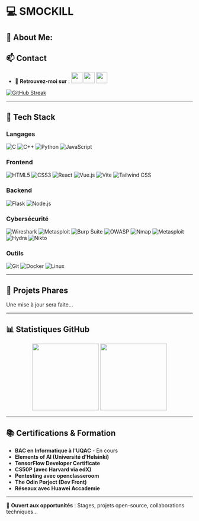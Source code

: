 # 💻 SMOCKILL
## 💫 About Me:
 ## 📫 Contact
- 🔗 **Retrouvez-moi sur** : 
[<img src="https://img.icons8.com/fluency/48/instagram-new.png" width="30">](https://www.instagram.com/smoctar_lo/)
[<img src="https://img.icons8.com/fluency/48/x.png" width="30">](https://x.com/Smocskill)
[<img src="https://img.icons8.com/color/48/linkedin.png" width="30">](https://www.linkedin.com/in/sidy-moctar-lo-a78793298/)

[![GitHub Streak](https://streak-stats.demolab.com/?user=SMoctarL&theme=dark)](https://git.io/streak-stats)

---

## 🔧 Tech Stack

### **Langages**
![C](https://img.shields.io/badge/C-00599C?style=for-the-badge&logo=c&logoColor=white)
![C++](https://img.shields.io/badge/C%2B%2B-00599C?style=for-the-badge&logo=c%2B%2B&logoColor=white)
![Python](https://img.shields.io/badge/Python-3776AB?style=for-the-badge&logo=python&logoColor=white)
![JavaScript](https://img.shields.io/badge/JavaScript-F7DF1E?style=for-the-badge&logo=javascript&logoColor=black)

### **Frontend**
![HTML5](https://img.shields.io/badge/HTML5-E34F26?style=for-the-badge&logo=html5&logoColor=white)
![CSS3](https://img.shields.io/badge/CSS3-1572B6?style=for-the-badge&logo=css3&logoColor=white)
![React](https://img.shields.io/badge/React-20232A?style=for-the-badge&logo=react&logoColor=61DAFB)
![Vue.js](https://img.shields.io/badge/Vue.js-4FC08D?style=for-the-badge&logo=vuedotjs&logoColor=white)
![Vite](https://img.shields.io/badge/Vite-B73BFE?style=for-the-badge&logo=vite&logoColor=FFD62E)
![Tailwind CSS](https://img.shields.io/badge/Tailwind_CSS-38B2AC?style=for-the-badge&logo=tailwind-css&logoColor=white)

### **Backend**
![Flask](https://img.shields.io/badge/Flask-000000?style=for-the-badge&logo=flask&logoColor=white)
![Node.js](https://img.shields.io/badge/Node.js-43853D?style=for-the-badge&logo=node.js&logoColor=white)

### **Cybersécurité**
![Wireshark](https://img.shields.io/badge/Wireshark-1679A7?style=for-the-badge&logo=wireshark&logoColor=white)
![Metasploit](https://img.shields.io/badge/Metasploit-258B8B?style=for-the-badge)
![Burp Suite](https://img.shields.io/badge/Burp_Suite-FF6633?style=for-the-badge)
![OWASP](https://img.shields.io/badge/OWASP-000000?style=for-the-badge&logo=owasp&logoColor=white)
![Nmap](https://img.shields.io/badge/Nmap-FF6600?style=for-the-badge&logo=Nmap&logoColor=white)
![Metasploit](https://img.shields.io/badge/Metasploit-258B8B?style=for-the-badge&logo=metasploit&logoColor=white)
![Hydra](https://img.shields.io/badge/Hydra-8A2BE2?style=for-the-badge)
![Nikto](https://img.shields.io/badge/Nikto-000000?style=for-the-badge)

### **Outils**
![Git](https://img.shields.io/badge/Git-F05032?style=for-the-badge&logo=git&logoColor=white)
![Docker](https://img.shields.io/badge/Docker-2CA5E0?style=for-the-badge&logo=docker&logoColor=white)
![Linux](https://img.shields.io/badge/Linux-FCC624?style=for-the-badge&logo=linux&logoColor=black)

---

## 🚀 Projets Phares
Une mise à jour sera faite...

---

## 📊 Statistiques GitHub
<div align="center">
  <img height="180em" src="https://github-readme-stats.vercel.app/api?username=SMoctarL&show_icons=true&theme=vision-friendly-dark&include_all_commits=true&count_private=true"/>
  <img height="180em" src="https://github-readme-stats.vercel.app/api/top-langs/?username=SMoctarL&layout=compact&theme=vision-friendly-dark"/>
</div>

---

## 📚 Certifications & Formation
- **BAC en Informatique à l'UQAC**  - En cours
- **Elements of AI (Université d’Helsinki)**
- **TensorFlow Developer Certificate**
- **CS50P (avec Harvard via edX)**
- **Pentesting avec openclasseroom**
- **The Odin Porject (Dev Front)**
- **Réseaux avec Huawei Accademie**

---

🚀 **Ouvert aux opportunités** : Stages, projets open-source, collaborations techniques...
